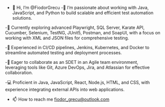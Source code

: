 - 👋 Hi, I’m @FiodorGrecu
-👀 I’m passionate about working with Java, JavaScript, and Python to build scalable and efficient test automation solutions.

-🌱 Currently exploring advanced Playwright, SQL Server, Karate API, Cucumber, Selenium, TestNG, JUnit5, Postman, and SoapUI, with a focus on working with XML and JSON files for comprehensive testing.

-🚀 Experienced in CI/CD pipelines, Jenkins, Kubernetes, and Docker to streamline automated testing and deployment processes.

-💞️ Eager to collaborate as an SDET in an Agile team environment, leveraging tools like Git, Azure DevOps, Jira, and Atlassian for effective collaboration.

-💻 Proficient in Java, JavaScript, React, Node.js, HTML, and CSS, with experience integrating external APIs into web applications.
- 📫 How to reach me fiodor_grecu@outlook.com

<!---
FiodorGrecu/FiodorGrecu is a ✨ special ✨ repository because its `README.md` (this file) appears on your GitHub profile.
You can click the Preview link to take a look at your changes.
--->
